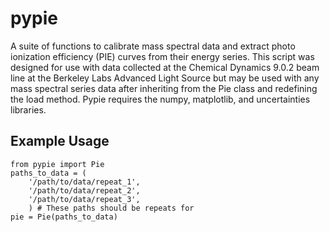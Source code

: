 # pypie
A suite of functions to calibrate mass spectral data and extract photo ionization efficiency (PIE) curves from their energy series. This script was designed for use with data collected at the Chemical Dynamics 9.0.2 beam line at the Berkeley Labs Advanced Light Source but may be used with any mass spectral series data after inheriting from the Pie class and redefining the load method. Pypie requires the numpy, matplotlib, and uncertainties libraries. 

## Example Usage

    from pypie import Pie
    paths_to_data = (
        '/path/to/data/repeat_1',
        '/path/to/data/repeat_2',
        '/path/to/data/repeat_3',
        ) # These paths should be repeats for 
    pie = Pie(paths_to_data)
     
